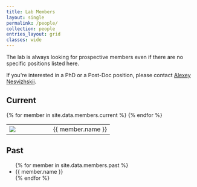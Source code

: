 ```yaml
---
title: Lab Members
layout: single
permalink: /people/
collection: people
entries_layout: grid
classes: wide
---
```


The lab is always looking for prospective members even if there are no specific
positions listed here.

If you're interested in a PhD or a Post-Doc position, please contact [Alexey
Nesvizhskii](mailto:nesvi@med.umich.edu).

<h2>Current</h2>
<table>
{% for member in site.data.members.current %}
  <tr>
    <td style="width:100px;">
    <img src='{{ member.photo }}'/>
    </td>
    <td>
    {{ member.name }}
    </td>
  </tr>
{% endfor %}
</table>

<h2>Past</h2>
<ul>
{% for member in site.data.members.past %}
  <li>
    {{ member.name }}
  </li>
{% endfor %}
</ul>